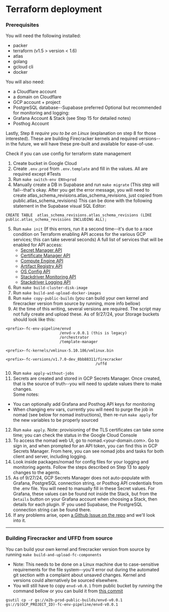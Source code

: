 # Terraform deployment

### Prerequisites
You will need the following installed:
- packer
- terraform (v1.5 > version < 1.6)
- atlas
- golang
- gcloud cli
- docker

You will also need:
- a Cloudflare account
- a domain on Cloudflare
- GCP account + project
- PostgreSQL database--Supabase preferred
Optional but recommended for monitoring and logging:
- Grafana Account & Stack (see Step 15 for detailed notes)
- Posthog Account

Lastly, Step 8 *require you to be on Linux* (explanation on step 8 for those interested). These are building Firecracker kernels and required versions--in the future, we will have these pre-built and available for ease-of-use.


Check if you can use config for terraform state management

1. Create bucket in Google Cloud
2. Create `.env.prod` from `.env.template` and fill in the values. All are required except #Tests
3. Run `make switch-env ENV=prod`
4. Manually create a DB in Supabase and run `make migrate` (This step will fail--that's okay. After you get the error message, you will need to create atlas_schema_revisions.atlas_schema_revisions, just copied from public.atlas_schema_revisions) This can be done with the following statement in the Supabase visual SQL Editor:
```
CREATE TABLE  atlas_schema_revisions.atlas_schema_revisions (LIKE public.atlas_schema_revisions INCLUDING ALL); 
```
5. Run `make init` (If this errors, run it a second time--it's due to a race condition on Terraform enabling API access for the various GCP services; this can take several seconds) A full list of services that will be enabled for API access:
   - [Secret Manager API](https://console.cloud.google.com/apis/library/secretmanager.googleapis.com)
   - [Certificate Manager API](https://console.cloud.google.com/apis/library/certificatemanager.googleapis.com)
   - [Compute Engine API](https://console.cloud.google.com/apis/library/compute.googleapis.com)
   - [Artifact Registry API](https://console.cloud.google.com/apis/library/artifactregistry.googleapis.com)
   - [OS Config API](https://console.cloud.google.com/apis/library/osconfig.googleapis.com)
   - [Stackdriver Monitoring API](https://console.cloud.google.com/apis/library/monitoring.googleapis.com)
   - [Stackdriver Logging API](https://console.cloud.google.com/apis/library/logging.googleapis.com)
6. Run `make build-cluster-disk-image`
7. Run `make build-and-upload-docker-images`
8. Run `make copy-public-builds` (you can build your own kernel and firecracker version from source by running, more info bellow)
9. At the time of this writing, several versions are required. The script may not fully create and upload these. As of 9/27/24, your Storage buckets should look like this:  
```
<prefix>-fc-env-pipeline/envd  
                        /envd-v.0.0.1 (this is legacy)  
                        /orchestrator  
                        /template-manager

<prefix>-fc-kernels/vmlinux-5.10.186/vmlinux.bin

<prefix>-fc-versions/v1.7.0-dev_8bb88311/firecracker
                                        /uffd

```
10. Run `make apply-without-jobs`
11. Secrets are created and stored in GCP Secrets Manager. Once created, that is the source of truth--you will need to update values there to make changes.   
Some notes:  
- You can optionally add Grafana and Posthog API keys for monitoring
- When changing env vars, currently you will need to purge the job in nomad (see below for nomad instructions), then re-run `make apply` for the new variables to be properly sourced
12. Run `make apply`. Note: provisioning of the TLS certificates can take some time; you can check the status in the Google Cloud Console
13. To access the nomad web UI, go to nomad.<your-domain.com>. Go to sign in, and when prompted for an API token, you can find this in GCP Secrets Manager. From here, you can see nomad jobs and tasks for both client and server, including logging.
14. Look inside packages/nomad for config files for your logging and monitoring agents. Follow the steps described on Step 13 to apply changes to the agents.
15. As of 9/27/24, GCP Secrets Manager does not auto-populate with Grafana, PostgreSQL connection string, or Posthog API credentials from the .env file. You will need to manually fill in these Secret values. For Grafana, these values can be found not inside the Stack, but from the `Details` button on your Grafana account when choosing a Stack, then details for each plugin. IF you used Supabase, the PostgreSQL connection string can be found there.
16. If any problems arise, open [a Github Issue on the repo](https://github.com/e2b-dev/infra/issues) and we'll look into it.


---

### Building Firecracker and UFFD from source

You can build your own kernel and firecracker version from source by running `make build-and-upload-fc-components`
- Note: This needs to be done on a Linux machine due to case-sensitive requirements for the file system--you'll error out during the automated git section with a complaint about unsaved changes. Kernel and versions could alternatively be sourced elsewhere.
- You will still have to copy `envd-v0.0.1` from public bucket by running the command bellow or you can build it from [this commit](https://github.com/e2b-dev/infra/tree/703da3b2b8ef4af450f9874228e7406bdfc75d4a)
```
gsutil cp -r gs://e2b-prod-public-builds/envd-v0.0.1 gs://$(GCP_PROJECT_ID)-fc-env-pipeline/envd-v0.0.1
```










